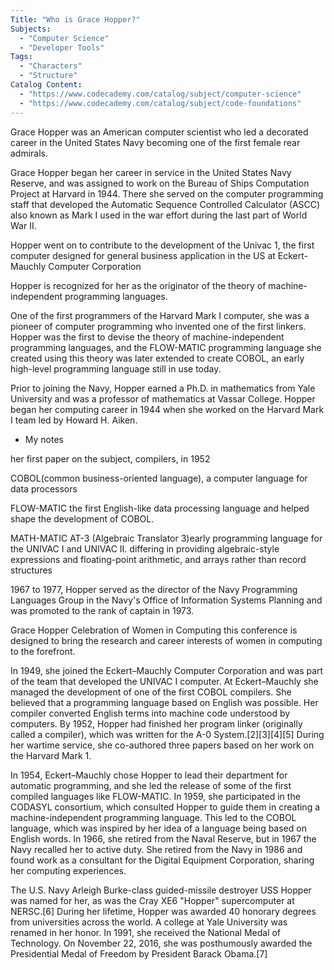 ```yaml
---
Title: "Who is Grace Hopper?"
Subjects:
  - "Computer Science"
  - "Developer Tools"
Tags:
  - "Characters"
  - "Structure"
Catalog Content:
  - "https://www.codecademy.com/catalog/subject/computer-science"
  - "https://www.codecademy.com/catalog/subject/code-foundations"
---
```


Grace Hopper was an American computer scientist who led a decorated career in the United States Navy becoming one of the first female rear admirals.

Grace Hopper began her career in service in the United States Navy Reserve, and was assigned to work on the Bureau of Ships Computation Project at Harvard in 1944. There she served on the computer programming staff that developed the  Automatic Sequence Controlled Calculator (ASCC) also known as Mark I used in the war effort during the last part of World War II.

Hopper went on to contribute to the development of the Univac 1, the first computer designed for general business application in the US at Eckert-Mauchly Computer Corporation

Hopper is recognized for her as the originator of the theory of machine-independent programming languages.




One of the first programmers of the Harvard Mark I computer,
she was a pioneer of computer programming who invented one of the first linkers.
Hopper was the first to devise the theory of machine-independent programming languages,
and the FLOW-MATIC programming language she created using this theory was later
extended to create COBOL, an early high-level programming language still in use today.

Prior to joining the Navy, Hopper earned a Ph.D. in mathematics from Yale University
and was a professor of mathematics at Vassar College. Hopper began her computing career in 1944
when she worked on the Harvard Mark I team led by Howard H. Aiken.



* My notes




her first paper on the subject, compilers, in 1952

COBOL(common business-oriented language), a computer language for data processors

FLOW-MATIC the first English-like data processing language  and helped shape the development of COBOL.

MATH-MATIC AT-3 (Algebraic Translator 3)early programming language for the UNIVAC I and UNIVAC II.
differing in providing algebraic-style expressions and floating-point arithmetic, and arrays rather than record structures

 1967 to 1977, Hopper served as the director of the
 Navy Programming Languages Group in the
 Navy's Office of Information Systems Planning and was
 promoted to the rank of captain in 1973.

Grace Hopper Celebration of Women in Computing this conference is designed to bring the research and career interests of women in computing to the forefront.

In 1949, she joined the Eckert–Mauchly Computer Corporation and was part of the team that developed
the UNIVAC I computer. At Eckert–Mauchly she managed the development of one of
the first COBOL compilers. She believed that a programming language based on English
was possible. Her compiler converted English terms into machine code understood by
computers. By 1952, Hopper had finished her program linker (originally called a compiler),
which was written for the A-0 System.[2][3][4][5] During her wartime service,
she co-authored three papers based on her work on the Harvard Mark 1.

In 1954, Eckert–Mauchly chose Hopper to lead their department for automatic programming,
and she led the release of some of the first compiled languages like FLOW-MATIC.
In 1959, she participated in the CODASYL consortium, which consulted Hopper to
guide them in creating a machine-independent programming language. This led to the
COBOL language, which was inspired by her idea of a language being based on English
words. In 1966, she retired from the Naval Reserve, but in 1967 the Navy recalled
her to active duty. She retired from the Navy in 1986 and found work as a consultant
for the Digital Equipment Corporation, sharing her computing experiences.

The U.S. Navy Arleigh Burke-class guided-missile destroyer USS Hopper was named
for her, as was the Cray XE6 "Hopper" supercomputer at NERSC.[6] During her lifetime,
Hopper was awarded 40 honorary degrees from universities across the world.
A college at Yale University was renamed in her honor. In 1991, she received the
National Medal of Technology. On November 22, 2016, she was posthumously awarded
the Presidential Medal of Freedom by President Barack Obama.[7]
